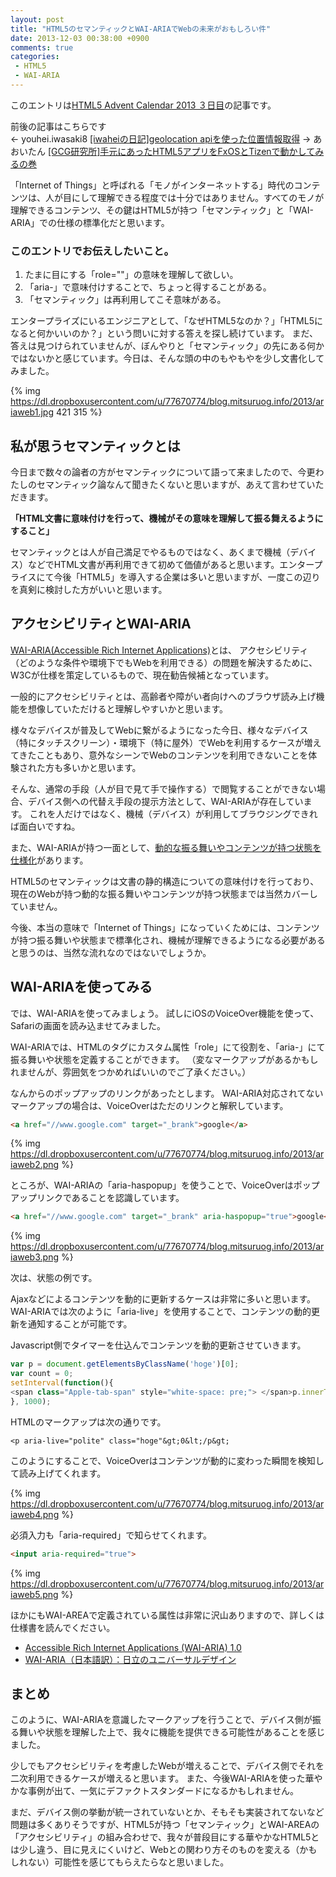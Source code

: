 ```yaml
---
layout: post
title: "HTML5のセマンティックとWAI-ARIAでWebの未来がおもしろい件"
date: 2013-12-03 00:38:00 +0900
comments: true
categories: 
 - HTML5
 - WAI-ARIA
---
```


このエントリは[HTML5 Advent Calendar 2013 ３日目](http://www.adventar.org/calendars/125)の記事です。

前後の記事はこちらです  
← youhei.iwasaki8 [[iwaheiの日記]geolocation apiを使った位置情報取得](http://d.hatena.ne.jp/iwahei0813/20131202#1385943993)
→ あおいたん [[GCG研究所]手元にあったHTML5アプリをFxOSとTizenで動かしてみるの巻](http://www.gcg.bz/labo_blog/?p=590)

「Internet of Things」と呼ばれる「モノがインターネットする」時代のコンテンツは、人が目にして理解できる程度では十分ではありません。すべてのモノが理解できるコンテンツ、その鍵はHTML5が持つ「セマンティック」と「WAI-ARIA」での仕様の標準化だと思います。

<!-- more -->

### このエントリでお伝えしたいこと。

1.  たまに目にする「role=""」の意味を理解して欲しい。
2.  「aria-」で意味付けすることで、ちょっと得することがある。
3.  「セマンティック」は再利用してこそ意味がある。

エンタープライズにいるエンジニアとして、「なぜHTML5なのか？」「HTML5になると何かいいのか？」という問いに対する答えを探し続けています。
まだ、答えは見つけられていませんが、ぼんやりと「セマンティック」の先にある何かではないかと感じています。今日は、そんな頭の中のもやもやを少し文書化してみました。

{% img https://dl.dropboxusercontent.com/u/77670774/blog.mitsuruog.info/2013/ariaweb1.jpg 421 315 %}

## 私が思うセマンティックとは

今日まで数々の論者の方がセマンティックについて語って来ましたので、今更わたしのセマンティック論なんて聞きたくないと思いますが、あえて言わせていただきます。

**「HTML文書に意味付けを行って、機械がその意味を理解して振る舞えるようにすること」**

セマンティックとは人が自己満足でやるものではなく、あくまで機械（デバイス）などでHTML文書が再利用できて初めて価値があると思います。エンタープライスにて今後「HTML5」を導入する企業は多いと思いますが、一度この辺りを真剣に検討した方がいいと思います。

## アクセシビリティとWAI-ARIA

[WAI-ARIA(Accessible Rich Internet Applications)](http://www.w3.org/TR/wai-aria/)とは、
アクセシビリティ（どのような条件や環境下でもWebを利用できる）の問題を解決するために、W3Cが仕様を策定しているもので、現在勧告候補となっています。

一般的にアクセシビリティとは、高齢者や障がい者向けへのブラウザ読み上げ機能を想像していただけると理解しやすいかと思います。

様々なデバイスが普及してWebに繋がるようになった今日、様々なデバイス（特にタッチスクリーン）・環境下（特に屋外）でWebを利用するケースが増えてきたこともあり、意外なシーンでWebのコンテンツを利用できないことを体験された方も多いかと思います。

そんな、通常の手段（人が目で見て手で操作する）で閲覧することができない場合、デバイス側への代替え手段の提示方法として、WAI-ARIAが存在しています。
これを人だけではなく、機械（デバイス）が利用してブラウジングできれば面白いですね。

また、WAI-ARIAが持つ一面として、[動的な振る舞いやコンテンツが持つ状態を仕様化](http://www.w3.org/TR/wai-aria/states_and_properties)があります。

HTML5のセマンティックは文書の静的構造についての意味付けを行っており、現在のWebが持つ動的な振る舞いやコンテンツが持つ状態までは当然カバーしていません。

今後、本当の意味で「Internet of Things」になっていくためには、コンテンツが持つ振る舞いや状態まで標準化され、機械が理解できるようになる必要があると思うのは、当然な流れなのではないでしょうか。

## WAI-ARIAを使ってみる

では、WAI-ARIAを使ってみましょう。
試しにiOSのVoiceOver機能を使って、Safariの画面を読み込ませてみました。

WAI-ARIAでは、HTMLのタグにカスタム属性「role」にて役割を、「aria-」にて振る舞いや状態を定義することができます。
（変なマークアップがあるかもしれませんが、雰囲気をつかめればいいのでご了承ください。）

なんからのポップアップのリンクがあったとします。
WAI-ARIA対応されてないマークアップの場合は、VoiceOverはただのリンクと解釈しています。

```html
<a href="//www.google.com" target="_brank">google</a>
```

{% img https://dl.dropboxusercontent.com/u/77670774/blog.mitsuruog.info/2013/ariaweb2.png %}

ところが、WAI-ARIAの「aria-haspopup」を使うことで、VoiceOverはポップアップリンクであることを認識しています。

```html
<a href="//www.google.com" target="_brank" aria-haspopup="true">google</a>
````

{% img https://dl.dropboxusercontent.com/u/77670774/blog.mitsuruog.info/2013/ariaweb3.png %}

次は、状態の例です。

Ajaxなどによるコンテンツを動的に更新するケースは非常に多いと思います。
WAI-ARIAでは次のように「aria-live」を使用することで、コンテンツの動的更新を通知することが可能です。

Javascript側でタイマーを仕込んでコンテンツを動的更新させていきます。

```js
var p = document.getElementsByClassName('hoge')[0];
var count = 0;
setInterval(function(){
<span class="Apple-tab-span" style="white-space: pre;"> </span>p.innerText = count++;
}, 1000);
```

HTMLのマークアップは次の通りです。

```
<p aria-live="polite" class="hoge"&gt;0&lt;/p&gt;
```

このようにすることで、VoiceOverはコンテンツが動的に変わった瞬間を検知して読み上げてくれます。

{% img https://dl.dropboxusercontent.com/u/77670774/blog.mitsuruog.info/2013/ariaweb4.png %}

必須入力も「aria-required」で知らせてくれます。

```html
<input aria-required="true">
```

{% img https://dl.dropboxusercontent.com/u/77670774/blog.mitsuruog.info/2013/ariaweb5.png %}

ほかにもWAI-AREAで定義されている属性は非常に沢山ありますので、詳しくは仕様書を読んでください。

* [Accessible Rich Internet Applications (WAI-ARIA) 1.0](http://www.w3.org/TR/wai-aria/)
* [WAI-ARIA（日本語訳）：日立のユニバーサルデザイン](http://www.hitachi.co.jp/universaldesign/wai-aria/)

## まとめ

このように、WAI-ARIAを意識したマークアップを行うことで、デバイス側が振る舞いや状態を理解した上で、我々に機能を提供できる可能性があることを感じました。

 少しでもアクセシビリティを考慮したWebが増えることで、デバイス側でそれを二次利用できるケースが増えると思います。
また、今後WAI-ARIAを使った華やかな事例が出て、一気にデファクトスタンダードになるかもしれません。

まだ、デバイス側の挙動が統一されていないとか、そもそも実装されてないなど問題は多くありそうですが、HTML5が持つ「セマンティック」とWAI-AREAの「アクセシビリティ」の組み合わせで、我々が普段目にする華やかなHTML5とは少し違う、目に見えにくいけど、Webとの関わり方そのものを変える（かもしれない）可能性を感じてもらえたらなと思いました。